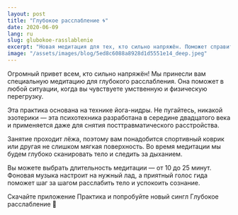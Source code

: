 ```yaml
---
layout: post
title: "Глубокое расслабление 🌀"
date: 2020-06-09
lang: ru
slug: glubokoe-rasslablenie
excerpt: "Новая медитация для тех, кто сильно напряжён. Поможет справиться с умственной и физической перегрузкой."
image: "/assets/images/blog/5ed8c6088a8928d1d5551e14_deep.jpeg"
---
```


Огромный привет всем, кто сильно напряжён! Мы принесли вам специальную медитацию для глубокого расслабления. Она поможет в любой ситуации, когда вы чувствуете умственную и физическую перегрузку.

Эта практика основана на технике йога-нидры. Не пугайтесь, никакой эзотерики — эта психотехника разработана в середине двадцатого века и применяется даже для снятия посттравматического расстройства.

Занятие проходит лёжа, поэтому вам понадобится спортивный коврик или другая не слишком мягкая поверхность. Во время медитации мы будем глубоко сканировать тело и следить за дыханием.

Вы можете выбрать длительность медитации — от 10 до 25 минут. Фоновая музыка настроит на нужный лад, а приятный голос гида поможет шаг за шагом расслабить тело и успокоить сознание.

Скачайте приложение Практика и попробуйте новый сингл Глубокое расслабление 🤗